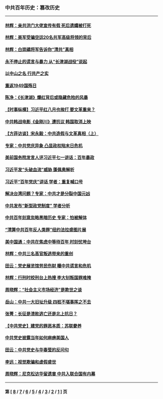 ### 中共百年历史：篡改历史
---
#### [林辉：亲共洪门大佬宣传有假 死后遗孀被打死](../../pages/nf1176115/n14057205.md?10010430) 
#### [林辉：美军受骗空运20名共军高级将领的背后](../../pages/nf1176115/n14052185.md?10010430) 
#### [林辉：白崇禧将军告诉你“清共”真相](../../pages/nf1176115/n14044216.md?10010430) 
#### [永不停止的谎言与暴力 从“长津湖战役”说起](../../pages/nf1176115/n13494094.md?10010430) 
#### [以中山之名 行共产之实](../../pages/nf1176115/n13346437.md?10010430) 
#### [重返1949国殇日](../../pages/nf1176115/n13346372.md?10010430) 
#### [陈净：《长津湖》爆红背后或隐藏危险的风暴](../../pages/nf1176115/n13314364.md?10010430) 
#### [【时事纵横】习近平红八月也挨打 要文革重来？](../../pages/nf1176115/n13231393.md?10010430) 
#### [中共韩战电影《金刚川》遭抗议 韩国取消上映](../../pages/nf1176115/n13219114.md?10010430) 
#### [【方菲访谈】宋永毅：中共造假与文革真相（上）](../../pages/nf1176115/n13200760.md?10010430) 
#### [专家：中共党庆异象 凸显政权陷末日危机](../../pages/nf1176115/n13067084.md?10010430) 
#### [美前国务院发言人评习近平七一讲话：百年暴政](../../pages/nf1176115/n13066986.md?10010430) 
#### [习近平发“头破血流”威胁 蓬佩奥解析](../../pages/nf1176115/n13063604.md?10010430) 
#### [习近平“百年党庆”讲话 学者：重复喊口号](../../pages/nf1176115/n13061411.md?10010430) 
#### [解决台湾问题？专家：中共才是分裂中国元凶](../../pages/nf1176115/n13060811.md?10010430) 
#### [中共发布“新型政党制度” 学者分析](../../pages/nf1176115/n13056354.md?10010430) 
#### [中共百年刻意忽略黑暗历史 专家：怕被解体](../../pages/nf1176115/n13056056.md?10010430) 
#### [“清算中共百年反人类罪”纽约法拉盛图片展](../../pages/nf1176115/n13052220.md?10010430) 
#### [美中国通：中共在焦虑中等待百年 时刻忧垮台](../../pages/nf1176115/n13048820.md?10010430) 
#### [林辉：中共三名高官叛逃带来的重创](../../pages/nf1176115/n13035206.md?10010430) 
#### [田云：党史展览馆劳民伤财 曝中共谎言和危机](../../pages/nf1176115/n13033900.md?10010430) 
#### [林辉：行刑时绞刑台上热搜 李大钊叛国罪难掩](../../pages/nf1176115/n13031965.md?10010430) 
#### [周晓辉：“社会主义市场经济”是欺世之谈](../../pages/nf1176115/n13024090.md?10010430) 
#### [岳山：中共一大旧址升级 四桩不堪事挥之不去](../../pages/nf1176115/n13021697.md?10010430) 
#### [张菁：长征是溃败逃亡还是北上抗日？](../../pages/nf1176115/n13020585.md?10010430) 
#### [【中共党史】建党的罪恶本质：苏联豢养](../../pages/nf1176115/n13011888.md?10010430) 
#### [中共党史披露当年如何麻痹美国人](../../pages/nf1176115/n12966400.md?10010430) 
#### [田云：中共党史与华春莹的反问句](../../pages/nf1176115/n12765178.md?10010430) 
#### [李远：视觉欺骗和虚假盛世](../../pages/nf1176115/n12993376.md?10010430) 
#### [周晓辉：尼克松访华留遗害 中共入联合国有内幕](../../pages/nf1176115/n12991422.md?10010430) 

---
#### 第 [ [8](./8.md?10010430) / [7](./7.md?10010430) / [6](./6.md?10010430) / [5](./5.md?10010430) / [4](./4.md?10010430) / [3](./3.md?10010430) / [2](./2.md?10010430) / [1](./1.md?10010430) ] 页
